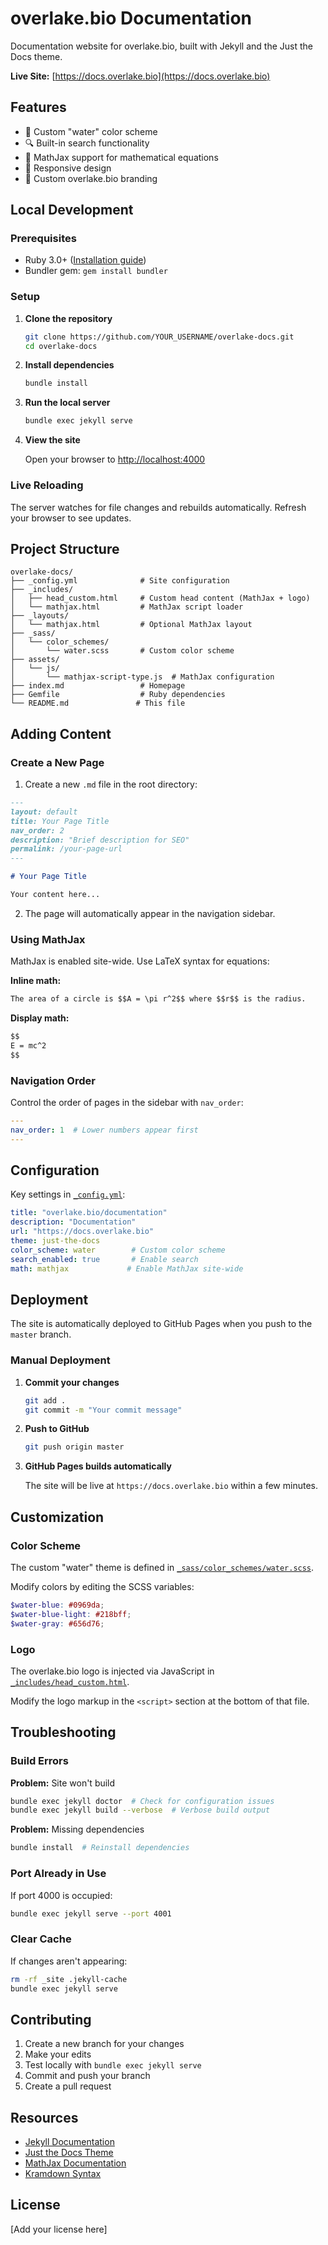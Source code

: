 # overlake.bio Documentation

Documentation website for overlake.bio, built with Jekyll and the Just the Docs theme.

**Live Site:** [https://docs.overlake.bio](https://docs.overlake.bio)

## Features

- 🎨 Custom "water" color scheme
- 🔍 Built-in search functionality
- 📐 MathJax support for mathematical equations
- 📱 Responsive design
- 🎯 Custom overlake.bio branding

## Local Development

### Prerequisites

- Ruby 3.0+ ([Installation guide](https://www.ruby-lang.org/en/documentation/installation/))
- Bundler gem: `gem install bundler`

### Setup

1. **Clone the repository**
   ```bash
   git clone https://github.com/YOUR_USERNAME/overlake-docs.git
   cd overlake-docs
   ```

2. **Install dependencies**
   ```bash
   bundle install
   ```

3. **Run the local server**
   ```bash
   bundle exec jekyll serve
   ```

4. **View the site**

   Open your browser to [http://localhost:4000](http://localhost:4000)

### Live Reloading

The server watches for file changes and rebuilds automatically. Refresh your browser to see updates.

## Project Structure

```
overlake-docs/
├── _config.yml              # Site configuration
├── _includes/
│   ├── head_custom.html     # Custom head content (MathJax + logo)
│   └── mathjax.html         # MathJax script loader
├── _layouts/
│   └── mathjax.html         # Optional MathJax layout
├── _sass/
│   └── color_schemes/
│       └── water.scss       # Custom color scheme
├── assets/
│   └── js/
│       └── mathjax-script-type.js  # MathJax configuration
├── index.md                 # Homepage
├── Gemfile                  # Ruby dependencies
└── README.md               # This file
```

## Adding Content

### Create a New Page

1. Create a new `.md` file in the root directory:

```markdown
---
layout: default
title: Your Page Title
nav_order: 2
description: "Brief description for SEO"
permalink: /your-page-url
---

# Your Page Title

Your content here...
```

2. The page will automatically appear in the navigation sidebar.

### Using MathJax

MathJax is enabled site-wide. Use LaTeX syntax for equations:

**Inline math:**
```markdown
The area of a circle is $$A = \pi r^2$$ where $$r$$ is the radius.
```

**Display math:**
```markdown
$$
E = mc^2
$$
```

### Navigation Order

Control the order of pages in the sidebar with `nav_order`:

```yaml
---
nav_order: 1  # Lower numbers appear first
---
```

## Configuration

Key settings in [`_config.yml`](_config.yml):

```yaml
title: "overlake.bio/documentation"
description: "Documentation"
url: "https://docs.overlake.bio"
theme: just-the-docs
color_scheme: water        # Custom color scheme
search_enabled: true       # Enable search
math: mathjax             # Enable MathJax site-wide
```

## Deployment

The site is automatically deployed to GitHub Pages when you push to the `master` branch.

### Manual Deployment

1. **Commit your changes**
   ```bash
   git add .
   git commit -m "Your commit message"
   ```

2. **Push to GitHub**
   ```bash
   git push origin master
   ```

3. **GitHub Pages builds automatically**

   The site will be live at `https://docs.overlake.bio` within a few minutes.

## Customization

### Color Scheme

The custom "water" theme is defined in [`_sass/color_schemes/water.scss`](_sass/color_schemes/water.scss).

Modify colors by editing the SCSS variables:

```scss
$water-blue: #0969da;
$water-blue-light: #218bff;
$water-gray: #656d76;
```

### Logo

The overlake.bio logo is injected via JavaScript in [`_includes/head_custom.html`](_includes/head_custom.html).

Modify the logo markup in the `<script>` section at the bottom of that file.

## Troubleshooting

### Build Errors

**Problem:** Site won't build
```bash
bundle exec jekyll doctor  # Check for configuration issues
bundle exec jekyll build --verbose  # Verbose build output
```

**Problem:** Missing dependencies
```bash
bundle install  # Reinstall dependencies
```

### Port Already in Use

If port 4000 is occupied:
```bash
bundle exec jekyll serve --port 4001
```

### Clear Cache

If changes aren't appearing:
```bash
rm -rf _site .jekyll-cache
bundle exec jekyll serve
```

## Contributing

1. Create a new branch for your changes
2. Make your edits
3. Test locally with `bundle exec jekyll serve`
4. Commit and push your branch
5. Create a pull request

## Resources

- [Jekyll Documentation](https://jekyllrb.com/docs/)
- [Just the Docs Theme](https://just-the-docs.com/)
- [MathJax Documentation](https://docs.mathjax.org/)
- [Kramdown Syntax](https://kramdown.gettalong.org/syntax.html)

## License

[Add your license here]
